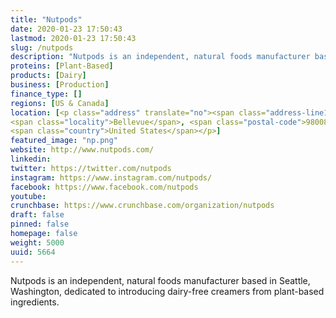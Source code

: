 ```yaml
---
title: "Nutpods"
date: 2020-01-23 17:50:43
lastmod: 2020-01-23 17:50:43
slug: /nutpods
description: "Nutpods is an independent, natural foods manufacturer based in Seattle, Washington, dedicated to introducing dairy-free creamers from plant-based ingredients."
proteins: [Plant-Based]
products: [Dairy]
business: [Production]
finance_type: []
regions: [US & Canada]
location: [<p class="address" translate="no"><span class="address-line1">Southeast Eastgate Way</span><br>
<span class="locality">Bellevue</span>, <span class="postal-code">98008</span><br>
<span class="country">United States</span></p>]
featured_image: "np.png"
website: http://www.nutpods.com/
linkedin: 
twitter: https://twitter.com/nutpods
instagram: https://www.instagram.com/nutpods/
facebook: https://www.facebook.com/nutpods
youtube: 
crunchbase: https://www.crunchbase.com/organization/nutpods
draft: false
pinned: false
homepage: false
weight: 5000
uuid: 5664
---
```

Nutpods is an independent, natural foods manufacturer based in Seattle, Washington, dedicated to introducing dairy-free creamers from plant-based ingredients.
